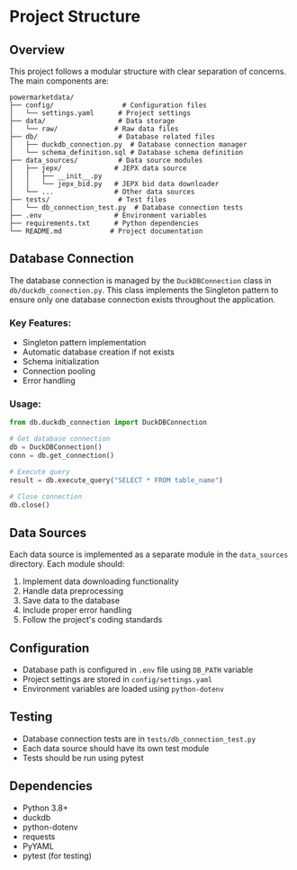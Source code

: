 # Project Structure

## Overview
This project follows a modular structure with clear separation of concerns. The main components are:

```
powermarketdata/
├── config/                 # Configuration files
│   └── settings.yaml      # Project settings
├── data/                  # Data storage
│   └── raw/              # Raw data files
├── db/                    # Database related files
│   ├── duckdb_connection.py  # Database connection manager
│   └── schema_definition.sql # Database schema definition
├── data_sources/          # Data source modules
│   ├── jepx/             # JEPX data source
│   │   ├── __init__.py
│   │   └── jepx_bid.py   # JEPX bid data downloader
│   └── ...               # Other data sources
├── tests/                 # Test files
│   └── db_connection_test.py  # Database connection tests
├── .env                  # Environment variables
├── requirements.txt      # Python dependencies
└── README.md            # Project documentation
```

## Database Connection
The database connection is managed by the `DuckDBConnection` class in `db/duckdb_connection.py`. This class implements the Singleton pattern to ensure only one database connection exists throughout the application.

### Key Features:
- Singleton pattern implementation
- Automatic database creation if not exists
- Schema initialization
- Connection pooling
- Error handling

### Usage:
```python
from db.duckdb_connection import DuckDBConnection

# Get database connection
db = DuckDBConnection()
conn = db.get_connection()

# Execute query
result = db.execute_query("SELECT * FROM table_name")

# Close connection
db.close()
```

## Data Sources
Each data source is implemented as a separate module in the `data_sources` directory. Each module should:

1. Implement data downloading functionality
2. Handle data preprocessing
3. Save data to the database
4. Include proper error handling
5. Follow the project's coding standards

## Configuration
- Database path is configured in `.env` file using `DB_PATH` variable
- Project settings are stored in `config/settings.yaml`
- Environment variables are loaded using `python-dotenv`

## Testing
- Database connection tests are in `tests/db_connection_test.py`
- Each data source should have its own test module
- Tests should be run using pytest

## Dependencies
- Python 3.8+
- duckdb
- python-dotenv
- requests
- PyYAML
- pytest (for testing) 